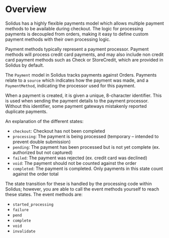 # Overview

Solidus has a highly flexible payments model which allows multiple payment
methods to be available during checkout. The logic for processing payments is
decoupled from orders, making it easy to define custom payment methods with
their own processing logic.

Payment methods typically represent a payment processor. Payment methods will
process credit card payments, and may also include non credit card payment
methods such as Check or StoreCredit, which are provided in Solidus by default.

The `Payment` model in Solidus tracks payments against Orders.
Payments relate to a `source` which indicates how the payment was made, and a
`PaymentMethod`, indicating the processor used for this payment.

When a payment is created, it is given a unique, 8-character identifier. This
is used when sending the payment details to the payment processor. Without this
identifier, some payment gateways mistakenly reported duplicate payments.

An explanation of the different states:

* `checkout`: Checkout has not been completed
* `processing`: The payment is being processed (temporary – intended to prevent double submission)
* `pending`: The payment has been processed but is not yet complete (ex. authorized but not captured)
* `failed`: The payment was rejected (ex. credit card was declined)
* `void`: The payment should not be counted against the order
* `completed`: The payment is completed. Only payments in this state count against the order total

The state transition for these is handled by the processing code within Solidus;
however, you are able to call the event methods yourself to reach these states.
The event methods are:

* `started_processing`
* `failure`
* `pend`
* `complete`
* `void`
* `invalidate`
